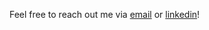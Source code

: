 Feel free to reach out me via [email](mailto:sulman@vt.edu) or [linkedin](https://www.linkedin.com/in/sulman-khan/)!